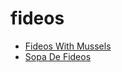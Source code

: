 # fideos

 * [Fideos With Mussels](../index/f/fideos-with-mussels-231491.json)
 * [Sopa De Fideos](../index/s/sopa-de-fideos.json)
